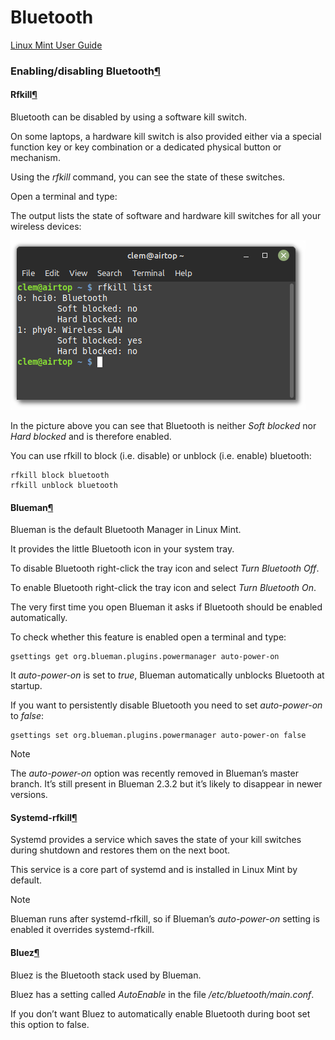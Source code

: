 # Bluetooth

[Linux Mint User Guide](broken-reference)

### Enabling/disabling Bluetooth[¶](broken-reference)

#### Rfkill[¶](broken-reference)

Bluetooth can be disabled by using a software kill switch.

On some laptops, a hardware kill switch is also provided either via a special function key or key combination or a dedicated physical button or mechanism.

Using the _rfkill_ command, you can see the state of these switches.

Open a terminal and type:

The output lists the state of software and hardware kill switches for all your wireless devices:

![\_images/rfkill.png](../../../.gitbook/assets/rfkill.png)

In the picture above you can see that Bluetooth is neither _Soft blocked_ nor _Hard blocked_ and is therefore enabled.

You can use rfkill to block (i.e. disable) or unblock (i.e. enable) bluetooth:

```
rfkill block bluetooth
rfkill unblock bluetooth
```

#### Blueman[¶](broken-reference)

Blueman is the default Bluetooth Manager in Linux Mint.

It provides the little Bluetooth icon in your system tray.

To disable Bluetooth right-click the tray icon and select _Turn Bluetooth Off_.

To enable Bluetooth right-click the tray icon and select _Turn Bluetooth On_.

The very first time you open Blueman it asks if Bluetooth should be enabled automatically.

To check whether this feature is enabled open a terminal and type:

```
gsettings get org.blueman.plugins.powermanager auto-power-on
```

It _auto-power-on_ is set to _true_, Blueman automatically unblocks Bluetooth at startup.

If you want to persistently disable Bluetooth you need to set _auto-power-on_ to _false_:

```
gsettings set org.blueman.plugins.powermanager auto-power-on false
```

Note

The _auto-power-on_ option was recently removed in Blueman’s master branch. It’s still present in Blueman 2.3.2 but it’s likely to disappear in newer versions.

#### Systemd-rfkill[¶](broken-reference)

Systemd provides a service which saves the state of your kill switches during shutdown and restores them on the next boot.

This service is a core part of systemd and is installed in Linux Mint by default.

Note

Blueman runs after systemd-rfkill, so if Blueman’s _auto-power-on_ setting is enabled it overrides systemd-rfkill.

#### Bluez[¶](broken-reference)

Bluez is the Bluetooth stack used by Blueman.

Bluez has a setting called _AutoEnable_ in the file _/etc/bluetooth/main.conf_.

If you don’t want Bluez to automatically enable Bluetooth during boot set this option to false.
